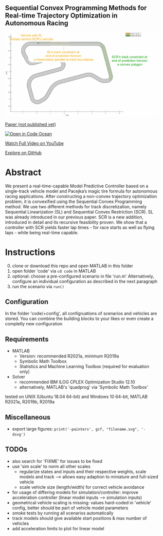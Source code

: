 Sequential Convex Programming Methods for Real-time Trajectory Optimization in Autonomous Racing
---

![GIF showing SCR and SL](https://raw.githubusercontent.com/embedded-software-laboratory/sequential-convex-programming/master/animation_SCR_vs_SL.gif)

[Paper (not published yet)]()

[![Open in Code Ocean](https://codeocean.com/codeocean-assets/badge/open-in-code-ocean.svg)](https://codeocean.com/capsule/2367434/tree)

[Watch Full Video on YouTube](https://youtu.be/21iETsolCNQ)
 
[Explore on GitHub](https://github.com/embedded-software-laboratory/sequential-convex-programming)
 
# Abstract
We present a real-time-capable Model Predictive Controller based on a
single-track vehicle model and Pacejka’s magic tire formula for autonomous
racing applications. After constructing a non-convex trajectory
optimization problem, it is convexified using the Sequential Convex
Programming method. We use two different methods for track discretization,
namely Sequential Linearization (SL) and Sequential Convex Restriction
(SCR). SL was already introduced in our previous paper. SCR is a new
addition, introduced in detail and its recursive feasibility proven.
We show that a controller with SCR yields faster lap times - for race
starts as well as flying laps - while being real-time capable.
 
# Instructions
0. clone or download this repo and open MATLAB in this folder
1. open folder 'code' via ```cd code``` in MATLAB
2. optional: choose a pre-configured scenario in file 'run.m'
    Alternatively, configure an individual configuration as described in
    the next paragraph
2. run the scenario via ```run()```

## Configuration
In the folder 'code/+config', all configruations of scenarios and vehicles
are stored. You can combine the building blocks to your likes or even
create a completly new configuration
 
## Requirements
- MATLAB 
    - Version: recommended R2021a, minimum R2019a
    - Symbolic Math Toolbox
    - Statistics and Machine Learning Toolbox (required for evaluation only)
- Solver
    - recommended IBM ILOG CPLEX Optimization Studio 12.10
    - alternatively, MATLAB's 'quadprog' via 'Symbolic Math Toolbox'
 
tested on UNIX (Ubuntu 18.04 64-bit) and Windows 10 64-bit, MATLAB
R2021a, R2019b, R2019a
 
## Miscellaneous
- export large figures:
```print('-painters', gcf, "filename.svg", '-dsvg')```
 
## TODOs
- also search for 'FIXME' for issues to be fixed
- use 'sim scale' to norm all other scales
    - regularize states and inputs and their respective weights, scale models and track --> allows easy adaption to miniature and full-sized vehicle
    - scale vehicle size (length/width) for correct vehicle avoidance
- for usage of differing models for simulation/controller: improve acceleration controller (linear model inputs --> simulation inputs)
- geometrical vehicle scaling is missing: values hard-coded in 'vehicle' config, better should be part of vehicle model parameters
- smoke tests by running all scenarios automatically
- track models should give available start positions & max number of vehicles
- add acceleration limits to plot for linear model